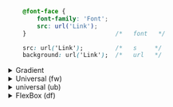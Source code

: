``` CSS
    @font-face {
        font-family: 'Font';
        src: url('Link');
    }						  /*   font   */

    src: url('Link');         /*   s     */
    background: url('Link');  /*   url   */	
```

<details>
<summary>Gradient</summary>
    
``` css
background: linear-gradient(to right,#FFD4C7,#FF014B); 
		background-clip: text ;
		color: transparent;  /*   bg   */
```    
</details>




<details>
<summary>Universal (fw)</summary>
	
 ``` html
<style>
	* {
		margin: 0;
		padding: 0;
	}
	body {
		display: flex;
		flex-direction: row;
		justify-content: center;
		align-items: center; 
		font-family: sans-serif;
		flex-wrap: wrap;
		column-gap: 1rem;
		margin: 1rem 0;
		background: #383838;
	} 
</style>
```
</details>








<details>
	<summary>universal (ub)</summary>

 ``` html
<style>
	* {
		margin: 0;
		padding: 0;
	}
	body {
		display: flex;
		flex-direction: column;
		justify-content: center;
		align-items: center;
		font-family: sans-serif;
		margin: 2rem 0;
	}
</style>
```
</details>





<details>
	<summary>FlexBox (df)</summary>

 ``` css
display: flex;
		flex-direction: column;
		justify-content: center;
		align-items: center;
```
</details>




